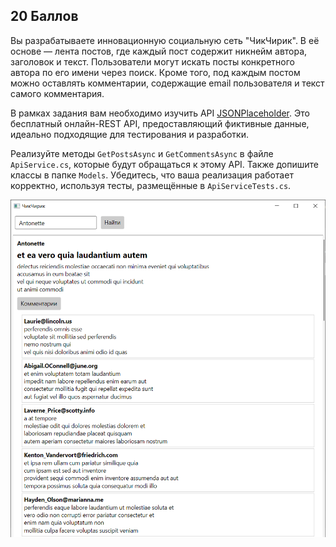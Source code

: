 ## 20 Баллов

Вы разрабатываете инновационную социальную сеть "ЧикЧирик". В её основе — лента постов, где каждый пост содержит никнейм автора, заголовок и текст. Пользователи могут искать посты конкретного автора по его имени через поиск. Кроме того, под каждым постом можно оставлять комментарии, содержащие email пользователя и текст самого комментария.

В рамках задания вам необходимо изучить API [JSONPlaceholder](https://jsonplaceholder.typicode.com/). Это бесплатный онлайн-REST API, предоставляющий фиктивные данные, идеально подходящие для тестирования и разработки.

Реализуйте методы `GetPostsAsync` и `GetCommentsAsync` в файле `ApiService.cs`, которые будут обращаться к этому API. Также допишите классы в папке `Models`. Убедитесь, что ваша реализация работает корректно, используя тесты, размещённые в `ApiServiceTests.cs`.

![ЧикЧирик](App.jpg)
